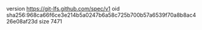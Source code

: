 version https://git-lfs.github.com/spec/v1
oid sha256:968ca66f6ce3e214b5a0247b6a58c725b700b57a6539f70a8b8ac426e08af23d
size 7471
